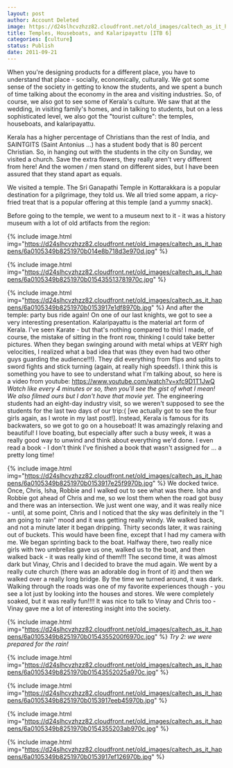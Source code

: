 ```yaml
---
layout: post
author: Account Deleted
image: https://d24slhcvzhzz82.cloudfront.net/old_images/caltech_as_it_happens/6a0105349b8251970b014e8b717c8d970d.jpg
title: Temples, Houseboats, and Kalaripayattu [ITB 6]
categories: [culture]
status: Publish
date: 2011-09-21
---
```


When you're designing products for a different place, you have to understand that place - socially, economically, culturally. We got some sense of the society in getting to know the students, and we spent a bunch of time talking about the economy in the area and visiting industries. So, of course, we also got to see some of Kerala's culture. We saw that at the wedding, in visiting family's homes, and in talking to students, but on a less sophisticated level, we also got the "tourist culture": the temples, houseboats, and kalaripayattu.

Kerala has a higher percentage of Christians than the rest of India, and SAINTGITS (Saint Antonius ...) has a student body that is 80 percent Christian. So, in hanging out with the students in the city on Sunday, we visited a church. Save the extra flowers, they really aren't very different from here! And the women / men stand on different sides, but I have been assured that they stand apart as equals.

We visited a temple. The Sri Ganapathi Temple in Kottarakkara is a popular destination for a pilgrimage, they told us. We all tried some appam, a ricy-fried treat that is a popular offering at this temple (and a yummy snack).

Before going to the temple, we went to a museum next to it - it was a history museum with a lot of old artifacts from the region:


{% include image.html img="https://d24slhcvzhzz82.cloudfront.net/old_images/caltech_as_it_happens/6a0105349b8251970b014e8b718d3e970d.jpg" %}

{% include image.html img="https://d24slhcvzhzz82.cloudfront.net/old_images/caltech_as_it_happens/6a0105349b8251970b015435513781970c.jpg" %}

{% include image.html img="https://d24slhcvzhzz82.cloudfront.net/old_images/caltech_as_it_happens/6a0105349b8251970b0153917e1df8970b.jpg" %}
And after the temple: party bus ride again!
On one of our last knights, we got to see a very interesting presentation. Kalaripayattu is the material art form of Kerala. I've seen Karate - but that's nothing compared to this! I made, of course, the mistake of sitting in the front row, thinking I could take better pictures. When they began swinging around with metal whips at VERY high velocities, I realized what a bad idea that was (they even had two other guys guarding the audience!!!). They did everything from flips and splits to sword fights and stick turning (again, at really high speeds!). I think this is something you have to see to understand what I'm talking about, so here is a video from youtube:
<a href="https://www.youtube.com/watch?v=xfc9D1T1JwQ">https://www.youtube.com/watch?v=xfc9D1T1JwQ</a>
*Watch like every 4 minutes or so, then you'll see the gist of what I mean! We also filmed ours but I don't have that movie yet.*
The engineering students had an eight-day industry visit, so we weren't supposed to see the students for the last two days of our trip:( [we actually got to see the four girls again, as I wrote in my last post!]. Instead, Kerala is famous for its backwaters, so we got to go on a houseboat! It was amazingly relaxing and beautiful! I love boating, but especially after such a busy week, it was a really good way to unwind and think about everything we'd done. I even read a book - I don't think I've finished a book that wasn't assigned for ... a pretty long time!


{% include image.html img="https://d24slhcvzhzz82.cloudfront.net/old_images/caltech_as_it_happens/6a0105349b8251970b0153917e25f9970b.jpg" %}
We docked twice. Once, Chris, Isha, Robbie and I walked out to see what was there. Isha and Robbie got ahead of Chris and me, so we lost them when the road got busy and there was an intersection. We just went one way, and it was really nice - until, at some point, Chris and I noticed that the sky was definitely in the "I am going to rain" mood and it was getting really windy. We walked back, and not a minute later it began dripping. Thirty seconds later, it was raining out of buckets. This would have been fine, except that I had my camera with me. We began sprinting back to the boat. Halfway there, two really nice girls with two umbrellas gave us one, walked us to the boat, and then walked back - it was really kind of them!!! The second time, it was almost dark but Vinay, Chris and I decided to brave the mud again. We went by a really cute church (there was an adorable dog in front of it) and then we walked over a really long bridge. By the time we turned around, it was dark. Walking through the roads was one of my favorite experiences though - you see a lot just by looking into the houses and stores. We were completely soaked, but it was really fun!!!! It was nice to talk to Vinay and Chris too - Vinay gave me a lot of interesting insight into the society.


{% include image.html img="https://d24slhcvzhzz82.cloudfront.net/old_images/caltech_as_it_happens/6a0105349b8251970b0154355200f6970c.jpg" %}
*Try 2: we were prepared for the rain!*


{% include image.html img="https://d24slhcvzhzz82.cloudfront.net/old_images/caltech_as_it_happens/6a0105349b8251970b01543552025a970c.jpg" %}

{% include image.html img="https://d24slhcvzhzz82.cloudfront.net/old_images/caltech_as_it_happens/6a0105349b8251970b0153917eeb45970b.jpg" %}

{% include image.html img="https://d24slhcvzhzz82.cloudfront.net/old_images/caltech_as_it_happens/6a0105349b8251970b0154355203ab970c.jpg" %}

{% include image.html img="https://d24slhcvzhzz82.cloudfront.net/old_images/caltech_as_it_happens/6a0105349b8251970b0153917ef126970b.jpg" %}
